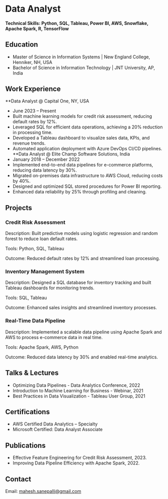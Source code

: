 # Data Analyst
#### Technical Skills: Python, SQL, Tableau, Power BI, AWS, Snowflake, Apache Spark, R, TensorFlow

## Education
- Master of Science in Information Systems | New England College, Henniker, NH, USA
- Bachelor of Science in Information Technology | JNT University, AP, India

## Work Experience
**Data Analyst @ Capital One, NY, USA
- June 2023 – Present
- Built machine learning models for credit risk assessment, reducing default rates by 12%.
- Leveraged SQL for efficient data operations, achieving a 20% reduction in processing time.
- Developed a Tableau dashboard to visualize sales data, KPIs, and revenue trends.
- Automated application deployment with Azure DevOps CI/CD pipelines.
**Data Analyst @ Elite Champ Software Solutions, India
- January 2018 – December 2022
- Implemented end-to-end data pipelines for e-commerce platforms, reducing data latency by 30%.
- Migrated on-premises data infrastructure to AWS Cloud, reducing costs by 40%.
- Designed and optimized SQL stored procedures for Power BI reporting.
- Enhanced data reliability by 25% through profiling and cleaning.

## Projects
### Credit Risk Assessment
Description: Built predictive models using logistic regression and random forest to reduce loan default rates.

Tools: Python, SQL, Tableau

Outcome: Reduced default rates by 12% and streamlined loan processing.

### Inventory Management System
Description: Designed a SQL database for inventory tracking and built Tableau dashboards for monitoring trends.

Tools: SQL, Tableau

Outcome: Enhanced sales insights and streamlined inventory processes.


### Real-Time Data Pipeline
Description: Implemented a scalable data pipeline using Apache Spark and AWS to process e-commerce data in real time.

Tools: Apache Spark, AWS, Python

Outcome: Reduced data latency by 30% and enabled real-time analytics.

## Talks & Lectures
- Optimizing Data Pipelines - Data Analytics Conference, 2022
- Introduction to Machine Learning for Business - Webinar, 2021
- Best Practices in Data Visualization - Tableau User Group, 2021

## Certifications
- AWS Certified Data Analytics – Specialty
- Microsoft Certified: Data Analyst Associate

## Publications
- Effective Feature Engineering for Credit Risk Assessment, 2023.
- Improving Data Pipeline Efficiency with Apache Spark, 2022.

## Contact
Email: mahesh.sanepalli@gmail.com
